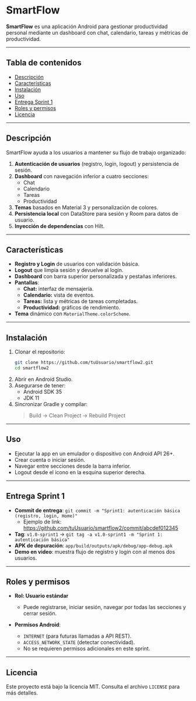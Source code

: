 # SmartFlow

**SmartFlow** es una aplicación Android para gestionar productividad personal mediante un dashboard con chat, calendario, tareas y métricas de productividad.

---

## Tabla de contenidos

- [Descripción](#descripción)
- [Características](#características)
- [Instalación](#instalación)
- [Uso](#uso)
- [Entrega Sprint 1](#entrega-sprint-1)
- [Roles y permisos](#roles-y-permisos)
- [Licencia](#licencia)

---

## Descripción

SmartFlow ayuda a los usuarios a mantener su flujo de trabajo organizado:

1. **Autenticación de usuarios** (registro, login, logout) y persistencia de sesión.
2. **Dashboard** con navegación inferior a cuatro secciones:
    - Chat
    - Calendario
    - Tareas
    - Productividad
3. **Temas** basados en Material 3 y personalización de colores.
4. **Persistencia local** con DataStore para sesión y Room para datos de usuario.
5. **Inyección de dependencias** con Hilt.

---

## Características

- **Registro y Login** de usuarios con validación básica.
- **Logout** que limpia sesión y devuelve al login.
- **Dashboard** con barra superior personalizada y pestañas inferiores.
- **Pantallas**:
    - **Chat:** interfaz de mensajería.
    - **Calendario:** vista de eventos.
    - **Tareas:** lista y métricas de tareas completadas.
    - **Productividad:** gráficos de rendimiento.
- **Tema** dinámico con `MaterialTheme.colorScheme`.

---

## Instalación

1. Clonar el repositorio:
   ```bash
   git clone https://github.com/tuUsuario/smartflow2.git
   cd smartflow2
   ```
2. Abrir en Android Studio.
3. Asegurarse de tener:
    - Android SDK 35
    - JDK 11
4. Sincronizar Gradle y compilar:
   > Build → Clean Project → Rebuild Project

---

## Uso

- Ejecutar la app en un emulador o dispositivo con Android API 26+.
- Crear cuenta o iniciar sesión.
- Navegar entre secciones desde la barra inferior.
- Logout desde el icono en la esquina superior derecha.

---

## Entrega Sprint 1

- **Commit de entrega**: `git commit -m "Sprint1: autenticación básica (registro, login, Home)"`
    - Ejemplo de link: https://github.com/tuUsuario/smartflow2/commit/abcdef012345
- **Tag**: `v1.0-sprint1` → `git tag -a v1.0-sprint1 -m "Sprint 1: autenticación básica"`
- **APK de depuración**: `app/build/outputs/apk/debug/app-debug.apk`
- **Demo en video**: muestra flujo de registro y login con al menos dos usuarios.

---

## Roles y permisos

- **Rol: Usuario estándar**
    - Puede registrarse, iniciar sesión, navegar por todas las secciones y cerrar sesión.

- **Permisos Android**:
    - `INTERNET` (para futuras llamadas a API REST).
    - `ACCESS_NETWORK_STATE` (detectar conectividad).
    - No se requieren permisos adicionales en este sprint.

---

## Licencia

Este proyecto está bajo la licencia MIT. Consulta el archivo `LICENSE` para más detalles.

